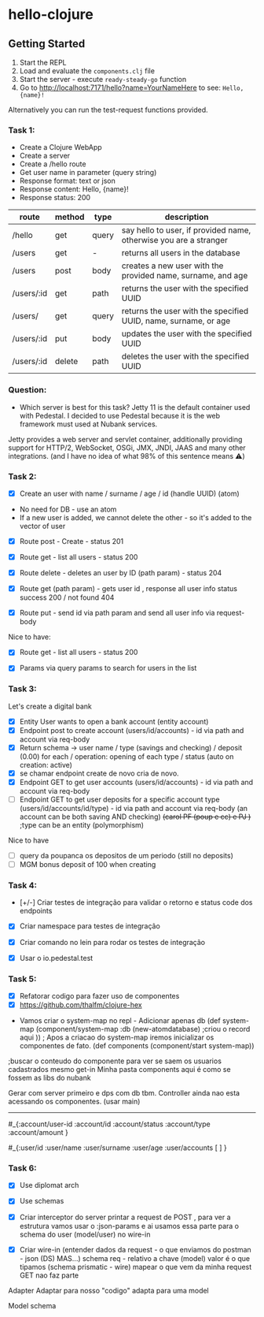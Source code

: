# hello-clojure

## Getting Started

1. Start the REPL
2. Load and evaluate the `components.clj` file
3. Start the server - execute `ready-steady-go` function
4. Go to [http://localhost:7171/hello?name=YourNameHere](http://localhost:7171/hello?name=Carol) to see: `Hello, {name}!`

Alternatively you can run the test-request functions provided.


### Task 1:
- Create a Clojure WebApp
- Create a server
- Create a /hello route
- Get user name in parameter (query string)
- Response format: text or json 
- Response content: Hello, {name}! 
- Response status: 200

| route       | method | type   | description                                                       |
|-------------|--------|--------|-------------------------------------------------------------------|
| /hello      | get    | query  | say hello to user, if provided name, otherwise you are a stranger |
| /users      | get    | -      | returns all users in the database                                 |
| /users      | post   | body   | creates a new user with the provided name, surname, and age       |
| /users/:id  | get    | path   | returns the user with the specified UUID                          |
| /users/     | get    | query  | returns the user with the specified UUID, name, surname, or age   |
| /users/:id  | put    | body   | updates the user with the specified UUID                          |
| /users/:id  | delete | path   | deletes the user with the specified UUID                          |



### Question:

- Which server is best for this task?
Jetty 11 is the default container used with Pedestal. I decided to use Pedestal because it is the web framework must used at Nubank services.

Jetty provides a web server and servlet container, additionally providing support for HTTP/2, WebSocket, OSGi, JMX, JNDI, JAAS and many other integrations. (and I have no idea of what 98% of this sentence means ⚠️)


### Task 2:

- [x] Create an user with name / surname / age / id (handle UUID)
(atom)
- No need for DB - use an atom
- If a new user is added, we cannot delete the other - so it's added to the vector of user

- [x] Route post - Create - status 201
- [x] Route get - list all users - status 200
- [x] Route delete - deletes an user by ID (path param) - status 204
- [x] Route get (path param) - gets user id , response all user info
status success 200 / not found 404
- [x] Route put - send id via path param and send all user info via request-body


Nice to have:
- [x] Route get - list all users - status 200
- [x] Params via query params to search for users in the list 


### Task 3:
Let's create a digital bank
- [x] Entity User wants to open a bank account (entity account)
- [x] Endpoint post to create account (users/id/accounts) - id via path and account via req-body
- [x] Return schema -> user name / type (savings and checking) / deposit (0.00) for each / operation: opening of each type / status (auto on creation: active)
- [x] se chamar endpoint create de novo cria de novo.
- [x] Endpoint GET to get user accounts (users/id/accounts) - id via path and account via req-body
- [ ] Endpoint GET to get user deposits for a specific account type (users/id/accounts/id/type) - id via path and account via req-body (an account can be both saving AND checking) ~~(carol PF (poup e cc) e PJ )~~
;type can be an entity (polymorphism)

Nice to have
- [ ] query da poupanca os depositos de um periodo (still no deposits)
- [ ] MGM bonus deposit of 100 when creating 

### Task 4:
- [+/-] Criar testes de integração para validar o retorno e status code dos endpoints
- [x] Criar namespace para testes de integração
- [x] Criar comando no lein para rodar os testes de integração
- [x] Usar o io.pedestal.test


### Task 5:
- [x] Refatorar codigo para fazer uso de componentes
- [x] https://github.com/thalfm/clojure-hex
- Vamos criar o system-map no repl - Adicionar apenas db
(def system-map
  (component/system-map
          :db (new-atomdatabase) ;criou o record aqui
        ))
; Apos a criacao do system-map iremos inicializar os componentes de fato. 
(def components (component/start system-map))

;buscar o conteudo do componente para ver se saem os usuarios cadastrados mesmo
get-in
Minha pasta components aqui é como se fossem as libs do nubank 

Gerar com server primeiro e dps com db tbm.
Controller ainda nao esta acessando os componentes. (usar main)

---
#_{:account/user-id 
 :account/id 
 :account/status
 :account/type
 :account/amount 
 }


#_{:user/id
 :user/name
 :user/surname
 :user/age
 :user/accounts [ ]
}


### Task 6:
- [x] Use diplomat arch 
- [x] Use schemas 
- [x] Criar interceptor do server 
printar a request de POST , para ver a estrutura
vamos usar o :json-params e ai usamos essa parte para o schema do user (model/user) no wire-in
- [x] Criar wire-in (entender dados da request -  o que enviamos do postman - json (DS) MAS...)
schema req - relativo a chave (model)
valor é o que tipamos (schema prismatic - wire)
mapear o que vem da minha request
GET nao faz parte



Adapter
Adaptar para nosso "codigo"
adapta para uma model


Model
schema


